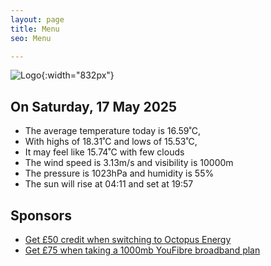```yaml
---
layout: page
title: Menu
seo: Menu

---
```


![Logo](/images/logo.jpg){:width="832px"}

<!-- weather_marker starts -->
## On Saturday, 17 May 2025

- The average temperature today is 16.59˚C,
- With highs of 18.31˚C and lows of 15.53˚C,
- It may feel like 15.74˚C with few clouds
- The wind speed is 3.13m/s and visibility is 10000m
- The pressure is 1023hPa and humidity is 55%
- The sun will rise at 04:11 and set at 19:57

<!-- weather_marker ends -->

## Sponsors

- [Get £50 credit when switching to Octopus Energy](https://bit.ly/3oD1nnS)
- [Get £75 when taking a 1000mb YouFibre broadband plan](https://aklam.io/91zWhU?)

